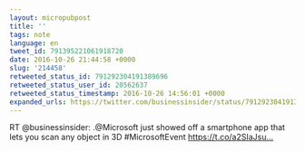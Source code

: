 ```yaml
---
layout: micropubpost
title: ''
tags: note
language: en
tweet_id: 791395221061918720
date: 2016-10-26 21:44:58 +0000
slug: '214458'
retweeted_status_id: 791292304191389696
retweeted_status_user_id: 20562637
retweeted_status_timestamp: 2016-10-26 14:56:01 +0000
expanded_urls: https://twitter.com/businessinsider/status/791292304191389696/video/1
---
```

RT @businessinsider: .@Microsoft just showed off a smartphone app that lets you scan any object in 3D #MicrosoftEvent https://t.co/a2SIaJsu…
